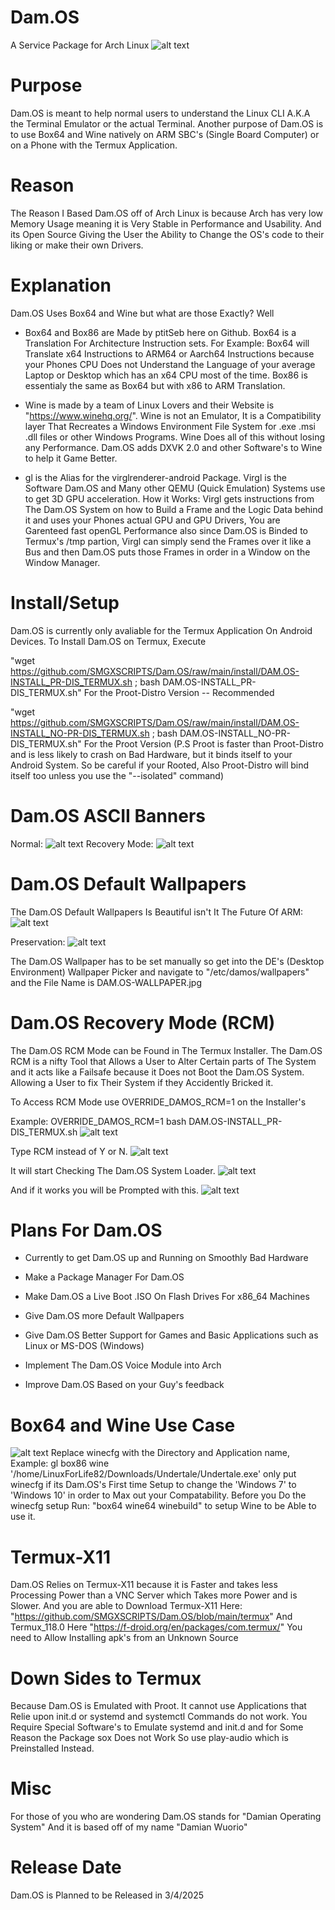 # Dam.OS
A Service Package for Arch Linux
![alt text](https://github.com/SMGXSCRIPTS/Dam.OS/blob/main/lib/DAM.OS-LOGO_V2.png)

# Purpose
Dam.OS is meant to help normal users to understand the Linux CLI A.K.A the Terminal Emulator or the actual Terminal. Another purpose of Dam.OS is to use Box64 and Wine natively on ARM SBC's (Single Board Computer) or on a Phone with the Termux Application.

# Reason
The Reason I Based Dam.OS off of Arch Linux is because Arch has very low Memory Usage meaning it is Very Stable in Performance and Usability. And its Open Source Giving the User the Ability to Change the OS's code to their liking or make their own Drivers.

# Explanation
Dam.OS Uses Box64 and Wine but what are those Exactly? Well

- Box64 and Box86 are Made by ptitSeb here on Github. Box64 is a Translation For Architecture Instruction sets. For Example: Box64 will Translate x64 Instructions to ARM64 or Aarch64 Instructions because your Phones CPU Does not Understand the Language of your average Laptop or Desktop which has an x64 CPU most of the time. Box86 is essentialy the same as Box64 but with x86 to ARM Translation.

- Wine is made by a team of Linux Lovers and their Website is "https://www.winehq.org/". Wine is not an Emulator, It is a Compatibility layer That Recreates a Windows Environment File System for .exe .msi .dll files or other Windows Programs. Wine Does all of this without losing any Performance. Dam.OS adds DXVK 2.0 and other Software's to Wine to help it Game Better.

- gl is the Alias for the virglrenderer-android Package. Virgl is the Software Dam.OS and Many other QEMU (Quick Emulation) Systems use to get 3D GPU acceleration. How it Works: Virgl gets instructions from The Dam.OS System on how to Build a Frame and the Logic Data behind it and uses your Phones actual GPU and GPU Drivers, You are Garenteed fast openGL Performance also since Dam.OS is Binded to Termux's /tmp partion, Virgl can simply send the Frames over it like a Bus and then Dam.OS puts those Frames in order in a Window on the Window Manager.

# Install/Setup
Dam.OS is currently only avaliable for the Termux Application On Android Devices. To Install Dam.OS on Termux, Execute

"wget https://github.com/SMGXSCRIPTS/Dam.OS/raw/main/install/DAM.OS-INSTALL_PR-DIS_TERMUX.sh ; bash DAM.OS-INSTALL_PR-DIS_TERMUX.sh"
For the Proot-Distro Version -- Recommended

"wget https://github.com/SMGXSCRIPTS/Dam.OS/raw/main/install/DAM.OS-INSTALL_NO-PR-DIS_TERMUX.sh ; bash DAM.OS-INSTALL_NO-PR-DIS_TERMUX.sh"
For the Proot Version (P.S Proot is faster than Proot-Distro and is less likely to crash on Bad Hardware, but it binds itself to your Android System. So be careful if your Rooted, Also Proot-Distro will bind itself too unless you use the "--isolated" command)

# Dam.OS ASCII Banners
Normal:
![alt text](https://github.com/SMGXSCRIPTS/Dam.OS/blob/main/random/Screenshot_2023-08-11-22-44-09-838.jpg)
Recovery Mode:
![alt text](https://github.com/SMGXSCRIPTS/Dam.OS/blob/main/random/Screenshot_2023-08-11-22-54-35-551.jpg)

# Dam.OS Default Wallpapers
The Dam.OS Default Wallpapers Is Beautiful isn't It
The Future Of ARM:
![alt text](https://github.com/SMGXSCRIPTS/Dam.OS/blob/main/lib/DAM.OS-WALLPAPER.jpg)

Preservation:
![alt text](https://github.com/SMGXSCRIPTS/Dam.OS/blob/main/DAM.OS-WALLPAPER-6.jpg)

The Dam.OS Wallpaper has to be set manually so get into the DE's (Desktop Environment) Wallpaper Picker and navigate to "/etc/damos/wallpapers" and the File Name is DAM.OS-WALLPAPER.jpg

# Dam.OS Recovery Mode (RCM)
The Dam.OS RCM Mode can be Found in The Termux Installer. The Dam.OS RCM is a nifty Tool that Allows a User to Alter Certain parts of The System and it acts like a Failsafe because it Does not Boot the Dam.OS System. Allowing a User to fix Their System if they Accidently Bricked it.

To Access RCM Mode use OVERRIDE_DAMOS_RCM=1 on the Installer's

Example: OVERRIDE_DAMOS_RCM=1 bash DAM.OS-INSTALL_PR-DIS_TERMUX.sh
![alt text](https://github.com/SMGXSCRIPTS/Dam.OS/blob/main/random/1.jpg)

Type RCM instead of Y or N.
![alt text](https://github.com/SMGXSCRIPTS/Dam.OS/blob/main/random/2.jpg)

It will start Checking The Dam.OS System Loader.
![alt text](https://github.com/SMGXSCRIPTS/Dam.OS/blob/main/random/3.jpg)

And if it works you will be Prompted with this.
![alt text](https://github.com/SMGXSCRIPTS/Dam.OS/blob/main/random/4.jpg)

# Plans For Dam.OS
- Currently to get Dam.OS up and Running on Smoothly Bad Hardware

- Make a Package Manager For Dam.OS

- Make Dam.OS a Live Boot .ISO On Flash Drives For x86_64 Machines

- Give Dam.OS more Default Wallpapers

- Give Dam.OS Better Support for Games and Basic Applications such as Linux or MS-DOS (Windows)

- Implement The Dam.OS Voice Module into Arch

- Improve Dam.OS Based on your Guy's feedback

# Box64 and Wine Use Case
![alt text](https://github.com/SMGXSCRIPTS/Dam.OS/blob/main/random/GL_SHOWCASE.jpg)
Replace winecfg with the Directory and Application name,
Example: gl box86 wine '/home/LinuxForLife82/Downloads/Undertale/Undertale.exe'
only put winecfg if its Dam.OS's First time Setup to change the 'Windows 7' to 'Windows 10' in order to Max out your Compatability. Before you Do the winecfg setup Run: "box64 wine64 winebuild" to setup Wine to be Able to use it.

# Termux-X11
Dam.OS Relies on Termux-X11 because it is Faster and takes less Processing Power than a VNC Server which Takes more Power and is Slower. And you are able to Download Termux-X11 Here: "https://github.com/SMGXSCRIPTS/Dam.OS/blob/main/termux"
And Termux_118.0 Here "https://f-droid.org/en/packages/com.termux/"
You need to Allow Installing apk's from an Unknown Source

# Down Sides to Termux
Because Dam.OS is Emulated with Proot. It cannot use Applications that Relie upon init.d or systemd and systemctl Commands do not work. You Require Special Software's to Emulate systemd and init.d and for Some Reason the Package sox Does not Work So use play-audio which is Preinstalled Instead.

# Misc
For those of you who are wondering
Dam.OS stands for "Damian Operating System"
And it is based off of my name "Damian Wuorio"

# Release Date
Dam.OS is Planned to be Released in 3/4/2025
